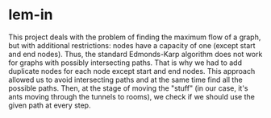 # lem-in
This project deals with the problem of finding the maximum flow of a graph, but with additional restrictions: nodes have a capacity of one (except start and end nodes).
Thus, the standard Edmonds-Karp algorithm does not work for graphs with possibly intersecting paths. That is why we had to add duplicate nodes for each node except start and end nodes.
This approach allowed us to avoid intersecting paths and at the same time find all the possible paths. Then, at the stage of moving the "stuff" (in our case, it's ants moving through the tunnels to rooms), we check if we should use the given path at every step.
